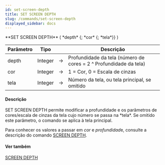 ```yaml
---
id: set-screen-depth
title: SET SCREEN DEPTH
slug: /commands/set-screen-depth
displayed_sidebar: docs
---
```


<!--REF #_command_.SET SCREEN DEPTH.Syntax-->**SET SCREEN DEPTH** ( *depth* {; *cor* {; *tela*}} )<!-- END REF-->
<!--REF #_command_.SET SCREEN DEPTH.Params-->
| Parâmetro | Tipo |  | Descrição |
| --- | --- | --- | --- |
| depth | Integer | &#8594;  | Profundidade da tela (número de cores = 2 ^ Profundidade da tela) |
| cor | Integer | &#8594;  | 1 = Cor, 0 = Escala de cinzas |
| tela | Integer | &#8594;  | Número da tela, ou tela principal, se omitido |

<!-- END REF-->

#### Descrição 

<!--REF #_command_.SET SCREEN DEPTH.Summary-->SET SCREEN DEPTH permite modificar a profundidade e os parâmetros de cores/escala de cinzas da tela cujo número se passa na *tela*.<!-- END REF--> Se omitido este parâmetro, o comando se aplica à tela principal. 

Para conhecer os valores a passar em *cor* e *profundidad*e, consulte a descrição do comando [SCREEN DEPTH](screen-depth.md "SCREEN DEPTH").

#### Ver também 

[SCREEN DEPTH](screen-depth.md)  